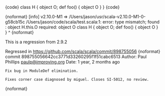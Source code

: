 {code}
class H { object O; def foo() { object O } }
{code}

{noformat}
[info] v2.10.0-M1 => /Users/jason/usr/scala-v2.10.0-M1-0-g58cb15c
/Users/jason/code/scala/test.scala:1: error: type mismatch;
 found   : object H.this.O
 required: object O
class H { object O; def foo() { object O } }
                              ^
{noformat}

This is a regression from 2.9.2

Regressed in https://github.com/scala/scala/commit/898755056
{noformat}
commit 898755056642cc3771d33260295f1f51cabc6513
Author: Paul Phillips <paulp@improving.org>
Date:   1 year, 2 months ago

    Fix bug in ModuleDef elimination.
    
    Fixes corner case diagnosed by miguel. Closes SI-5012, no review.
{noformat}
